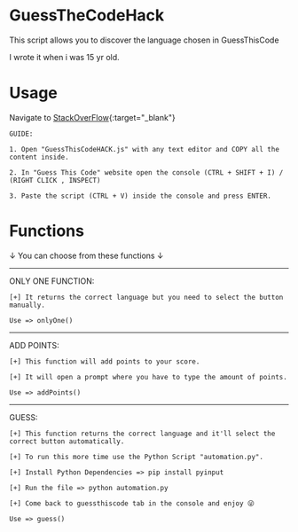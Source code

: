# GuessTheCodeHack
This script allows you to discover the language chosen in GuessThisCode

I wrote it when i was 15 yr old.

# Usage
Navigate to [StackOverFlow](http://stackoverflow.com){:target="_blank"}

    GUIDE:
    
    1. Open "GuessThisCodeHACK.js" with any text editor and COPY all the content inside.

    2. In "Guess This Code" website open the console (CTRL + SHIFT + I) / (RIGHT CLICK , INSPECT)
    
    3. Paste the script (CTRL + V) inside the console and press ENTER.
    
   
# Functions
↓ You can choose from these functions ↓

------------------------------

   ONLY ONE FUNCTION:

    [+] It returns the correct language but you need to select the button manually.
    
    Use => onlyOne()
   
   
  -----------------------------------------------------------------
   
   
  ADD POINTS:
  
    [+] This function will add points to your score.

    [+] It will open a prompt where you have to type the amount of points.
    
    Use => addPoints()
    
    
 -----------------------------------------------------------------
   
   
  GUESS:
  
    [+] This function returns the correct language and it'll select the correct button automatically.

    [+] To run this more time use the Python Script "automation.py".
    
    [+] Install Python Dependencies => pip install pyinput
    
    [+] Run the file => python automation.py
    
    [+] Come back to guessthiscode tab in the console and enjoy 😜
    
    Use => guess()
   
   
   
